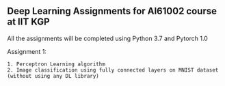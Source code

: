 ## Deep Learning Assignments for AI61002 course at IIT KGP
All the assignments will be completed using Python 3.7 and Pytorch 1.0

Assignment 1:

    1. Perceptron Learning algorithm
    2. Image classification using fully connected layers on MNIST dataset (without using any DL library)
  
